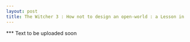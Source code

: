 ```yaml
---
layout: post
title: The Witcher 3 : How not to design an open-world : a Lesson in
---
```


*** Text to be uploaded soon